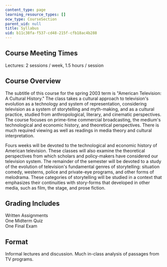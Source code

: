 ```yaml
---
content_type: page
learning_resource_types: []
ocw_type: CourseSection
parent_uid: null
title: Syllabus
uid: b11c38fa-f537-cd48-215f-cfb18ac4b288
---
```


Course Meeting Times
--------------------

Lectures: 2 sessions / week, 1.5 hours / session

Course Overview
---------------

The subtitle of this course for the spring 2003 term is "American Television: A Cultural History." The class takes a cultural approach to television's evolution as a technology and system of representation, considering television as a system of storytelling and myth-making, and as a cultural practice, studied from anthropological, literary, and cinematic perspectives. The course focuses on prime-time commercial broadcasting, the medium's technological and economic history, and theoretical perspectives. There is much required viewing as well as readings in media theory and cultural interpretation.

Fours weeks will be devoted to the technological and economic history of American television. These classes will also examine the theoretical perspectives from which scholars and policy-makers have considered our television system. The remainder of the semester will be devoted to a study of the evolution of television's fundamental genres of storytelling: situation comedy, westerns, police and private-eye programs, and other forms of melodrama. These categories of storytelling will be studied in a context that emphasizes their continuities with story-forms that developed in other media, such as film, the stage, and prose fiction.

Grading Includes
----------------

Written Assignments  
One Midterm Quiz  
One Final Exam

Format
------

Informal lectures and discussion. Much in-class analysis of passages from TV programs.